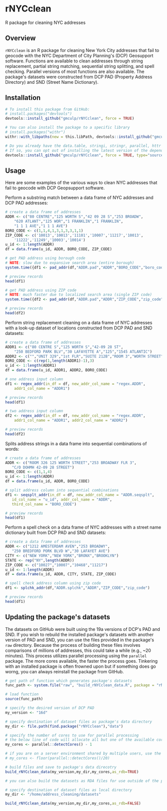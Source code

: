 # rNYCclean
R package for cleaning NYC addresses

## Overview

`rNYCclean` is an R package for cleaning New York City addresses that fail to geocode with the NYC Department of City Planning's (DCP) Geosupport software. Functions are available to clean addresses through string replacement, partial string matching, sequential string splitting, and spell checking.  Parallel versions of most functions are also available.  The package's datasets were constructed from DCP PAD (Property Address Directory) and SND (Street Name Dictionary).

## Installation

``` r
# To install this package from GitHub:
# install.packages("devtools")
devtools::install_github("gmculp/rNYCclean", force = TRUE)

# You can also install the package to a specific library
# install.packages("withr")
withr::with_libpaths(new = this.libPath, devtools::install_github("gmculp/rNYCclean", force = TRUE))

# Do you already have the data.table, stringi, stringr, parallel, httr packages installed?
# If so, you can opt out of installing the latest version of the dependency packages  
devtools::install_github("gmculp/rNYCclean", force = TRUE, type="source", dependencies=FALSE)
```

## Usage

Here are some examples of the various ways to clean NYC addresses that fail to geocode with DCP Geopsupport software.

Perform a substring match between a data frame of NYC addresses and DCP PAD addresses: 
``` r
# create a data frame of addresses
ADDR <- c("80 CENTRE","125 WORTH S","42 09 28 S","253 BROADW",
    "620 ATLANT","125 WOR","1 FRANKLIN","1 FRANKLIN",
    "1 1 1 AVE","1 1 1 AVE")
BORO_CODE <- c(1,1,4,1,3,1,3,3,1,1)
ZIP_CODE <- c('10013','10013','11101','10007','11217','10013',
    '11222','11249','10003','10014')
u_id <- 1:length(ADDR)
df = data.frame(u_id, ADDR, BORO_CODE, ZIP_CODE)

# get PAD address using borough code
# NOTE: slow due to expansive search area (entire borough)
system.time({df1 <- pad_addr(df,"ADDR.pad","ADDR","BORO_CODE","boro_code")})

# preview records
head(df1)

# get PAD address using ZIP code
# NOTE: much faster due to localized search area (single ZIP code)
system.time({df2 <- pad_addr(df,"ADDR.pad","ADDR","ZIP_CODE","zip_code")})

# preview records
head(df2)
```
Perform string replacement cleaning on a data frame of NYC addresses with a look-up dataset of locations constructed from DCP PAD and SND datasets:
``` r
# create a data frame of addresses
ADDR1 <- c("80 CENTRE S","125 WORTH S","42-09 28 ST",
    "250 BEDFORD PARK BLV","30 LAFAYETTE A","125","1545 ATLANTIC")
ADDR2 <- c("","UNIT 329","1st FLR","SUITE 212B","ROOM 3","WORTH STREET","")
BORO_CODE <- c(rep(1,length(ADDR1)-1),3)
u_id <- 1:length(ADDR1)
df = data.frame(u_id, ADDR1, ADDR2, BORO_CODE)

# one address input column
df1 <- regex_addr(in_df = df, new_addr_col_name = "regex.ADDR", 
    addr1_col_name = "ADDR1")

# preview records
head(df1)

# two address input column
df2 <- regex_addr(in_df = df, new_addr_col_name = "regex.ADDR", 
    addr1_col_name = "ADDR1", addr2_col_name = "ADDR2")

# preview records
head(df2)
```
 Splits address strings in a data frame into sequential combinations of words:
 ``` r
# create a data frame of addresses
ADDR <- c("ROOM 326 125 WORTH STREET","253 BROADWAY FLR 3",
    "C/O DOHMH 42-09 28 STREET")
BORO_CODE <- c(1,1,4)
u_id <- 1:length(ADDR)
df = data.frame(u_id, ADDR, BORO_CODE)

# split address column into sequential combinations
df1 <- seqsplt_addr(in_df = df, new_addr_col_name = "ADDR.seqsplt",
    id_col_name = "u_id", addr_col_name = "ADDR", 
    third_col_name = "BORO_CODE")

# preview records
head(df1)
 ```
Perform a spell check on a data frame of NYC addresses with a street name dictionary built from DCP PAD and SND datasets:
 ``` r
# create a data frame of addresses
ADDR <- c("1212 AMESTERDAM AVEN","253 BROADWY",
    "250 BREDFORD PORK BLVD W","30 LAFAYET AVE")
CITY <- c("NEW YORK","NEW YORK","BRONX","BROOKLYN")
STATE <- rep("NY",length(ADDR))
ZIP_CODE <- c("10027","10007","10468","11217")
u_id <- 1:length(ADDR)
df = data.frame(u_id, ADDR, CITY, STATE, ZIP_CODE)

# spell check address column using zip code
df1 <- splchk_addr(df,"ADDR.splchk","ADDR","ZIP_CODE","zip_code")

# preview records
head(df1)
 ```
 
 ## Updating the package's datasets
 
 The datasets on GitHub were built using the 19a versions of DCP's PAD and SND.  If you wish to rebuild the installed package's datasets with another version of PAD and SND, you can use the files provided in the package's `raw` directory.  Because the process of building these files involves comparisons of millions of addresses, this could take a while (e.g., ~20 minutes).  This process utilizes parallel processing using the `parallel` package.  The more cores available, the faster the process goes. Tinkering with an installed package is often frowned upon but if something does go worng, you can always reinstall the package from GitHub.
  ``` r  
# get path of function which generates package's datasets
func_path <- system.file("raw", "build_rNYCclean_data.R", package = "rNYCclean")
  
# load function  
source(func_path)

# specify the desired version of DCP PAD
my_version <- "16d"

# specify destination of dataset files as package's data directory
my_dir <- file.path(find.package("rNYCclean"),"data")

# specify the number of cores to use for parallel processing
# the below line of code will allocate all but one of the available cores
my_cores <- parallel::detectCores() - 1 

# if you are on a server environment shared by multiple users, use the below line of code 
# my_cores <- floor(parallel::detectCores()/20)

# build files and save to package's data direcotry
build_rNYCclean_data(my_version,my_dir,my_cores,as_rdb=TRUE)

# you can also build the datasets as RDA files for use outside of the package

# specify destination of dataset files as local directory
my_dir <- "/home/address_cleaning/datasets"

build_rNYCclean_data(my_version,my_dir,my_cores,as_rdb=FALSE)
  ```
